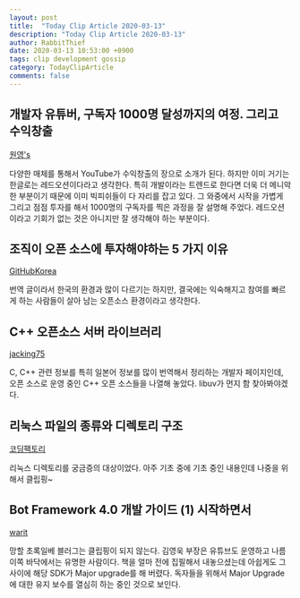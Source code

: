```yaml
---
layout: post
title:  "Today Clip Article 2020-03-13"
description: "Today Clip Article 2020-03-13"
author: RabbitThief
date: 2020-03-13 10:53:00 +0900
tags: clip development gossip 
category: TodayClipArticle
comments: false
---	
```



## 개발자 유튜버, 구독자 1000명 달성까지의 여정. 그리고 수익창출

[원영's](https://blog.voidmainvoid.net/322)

다양한 매체를 통해서 YouTube가 수익창출의 장으로 소개가 된다.  하지만 이미 거기는 한글로는 레드오션이다라고 생각한다.  특히 개발이라는 트렌드로 한다면 더욱 더 메니악한 부분이기 때문에 이미 빅피쉬들이 다 자리를 잡고 있다.  그 와중에서 시작을 가볍게 그리고 점점 투자를 해서 1000명의 구독자를 찍은 과정을 잘 설명해 주었다.  레드오션이라고 기회가 없는 것은 아니지만 잘 생각해야 하는 부분이다.



## 조직이 오픈 소스에 투자해야하는 5 가지 이유

[GitHubKorea](https://githubkorea.tistory.com/59?category=1050230&fbclid=IwAR1CyTUXd_TI-di0qAgM1mm_m1QqbAqyEgv6GUEDacH2Z3Kqa82EiSdb0P0)

번역 글이라서 한국의 환경과 많이 다르기는 하지만, 결국에는 익숙해지고 참여를 빠르게 하는 사람들이 살아 남는 오픈소스 환경이라고 생각한다.



## C++ 오픈소스 서버 라이브러리

[jacking75](https://jacking75.github.io/network_cpp_opensource/)

C, C++ 관련 정보를 특히 일본어 정보를 많이 번역해서 정리하는 개발자 페이지인데, 오픈 소스로 운영 중인 C++ 오픈 소스들을 나열해 놓았다.  libuv가 먼지 함 찾아봐야겠다.



## 리눅스 파일의 종류와 디렉토리 구조

[코딩팩토리](https://coding-factory.tistory.com/499)

리눅스 디렉토리를 궁금증의 대상이었다.  아주 기초 중에 기초 중인 내용인데 나중을 위해서 클립핑~



## Bot Framework 4.0 개발 가이드 (1) 시작하면서

[warit](http://blog.naver.com/warit/221557533107)

망할 초록일베 블러그는 클립핑이 되지 않는다.  김영욱 부장은 유튜브도 운영하고 나름 이쪽 바닥에서는 유명한 사람이다.  책을 얼마 전에 집필해서 내놓으셨는데 아쉽게도 그 사이에 해당 SDK가 Major upgrade를 해 버렸다.  독자들을 위해서 Major Upgrade에 대한 유지 보수를 열심히 하는 중인 것으로 보인다.



